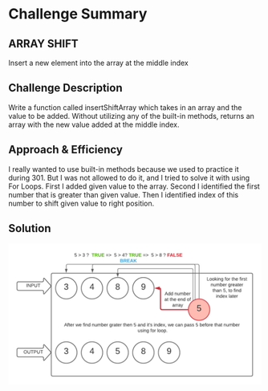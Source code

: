 # Challenge Summary

## ARRAY SHIFT 

Insert a new element into the array at the middle index

## Challenge Description

Write a function called insertShiftArray which takes in an array and the value to be added. Without utilizing any of the built-in methods, returns an array with the new value added at the middle index.

## Approach & Efficiency

I really wanted to use built-in methods because we used to practice it during 301. But I was not allowed to do it, and I tried to solve it with using For Loops. First I added given value to the array. Second I identified the first number that is greater than given value. Then I identified index of this number to shift given value to right position.

## Solution
<!-- Embedded whiteboard image -->
![array-shift](../assets/array-shift.png)